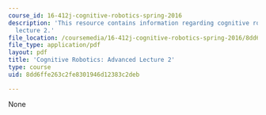 ```yaml
---
course_id: 16-412j-cognitive-robotics-spring-2016
description: 'This resource contains information regarding cognitive robotics: Advanced
  lecture 2.'
file_location: /coursemedia/16-412j-cognitive-robotics-spring-2016/8dd6ffe263c2fe8301946d12383c2deb_MIT16_412JS16_L15.pdf
file_type: application/pdf
layout: pdf
title: 'Cognitive Robotics: Advanced Lecture 2'
type: course
uid: 8dd6ffe263c2fe8301946d12383c2deb

---
```

None